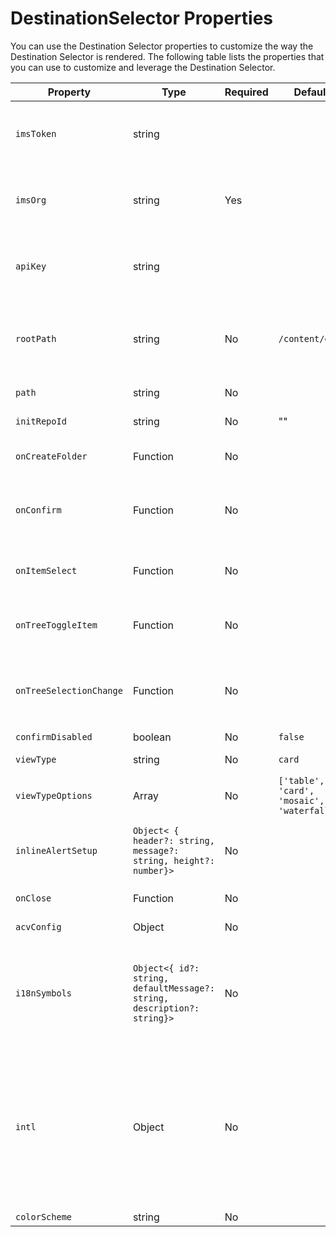 # DestinationSelector Properties

You can use the Destination Selector properties to customize the way the Destination Selector is rendered. The following table lists the properties that you can use to customize and leverage the Destination Selector.

| Property                | Type                                                                    | Required | Default                                    | Description                                                                                                                                                                                                                                                                                                                                                                                                                                                                                                                                                                                                                                        |
|-------------------------|-------------------------------------------------------------------------|----------|--------------------------------------------|----------------------------------------------------------------------------------------------------------------------------------------------------------------------------------------------------------------------------------------------------------------------------------------------------------------------------------------------------------------------------------------------------------------------------------------------------------------------------------------------------------------------------------------------------------------------------------------------------------------------------------------------------|
| `imsToken`              | string                                                                  |          |                                            | Adobe Identity Management System (IMS) bearer token used for authentication. `imsToken` is not required if you're using `renderDestinationSelectorWithAuthFlow`. However, it is required if you're using `renderDestinationSelector` method.                                                                                                                                                                                                                                                                                                                                                                                                       |
| `imsOrg`                | string                                                                  | Yes      |                                            | Adobe Identity Management System (IMS) ID that is assigned while provisioning Adobe Experience Manager Assets as a Cloud Service (AEM CS) for your organization. The `imsOrg` key is needed to authenticate whether the organization you're accessing is under Adobe IMS or not.                                                                                                                                                                                                                                                                                                                                                                   |
| `apiKey`                | string                                                                  |          |                                            | API key used for accessing the AEM CS Discovery service. `apiKey` is not required if you're using `renderDestinationSelectorWithAuthFlow`. However, it is required if you're using `renderDestinationSelector` method.                                                                                                                                                                                                                                                                                                                                                                                                                             |
| `rootPath`              | string                                                                  | No       | `/content/dam/`                            | Folder path from which Asset Selector will display your assets. `rootPath` can also be used in the form of encapsulation. For example given the following path, `/content/dam/marketing/subfolder/`, Asset Selector will not allow you to traverse through any parent folder, but will only display the children folders.                                                                                                                                                                                                                                                                                                                          |
| `path`                  | string                                                                  | No       |                                            | Path that is used to navigate to a specific directory of assets when the Asset Selector is rendered.                                                                                                                                                                                                                                                                                                                                                                                                                                                                                                                                               |
| `initRepoId`            | string                                                                  | No       | ""                                         | Repository from where the DestinationSelector loads the content                                                                                                                                                                                                                                                                                                                                                                                                                                                                                                                                                                                    |
| `onCreateFolder`        | Function                                                                | No       |                                            | Custom optional method invoked when the user submits a new folder name for creation. Supply `null` to disable the feature.                                                                                                                                                                                                                                                                                                                                                                                                                                                                                                                         |
| `onConfirm`             | Function                                                                | No       |                                            | Invoked when the primary button in the Dialog is clicked. Example: <pre>onConfirm=(asset: SelectedDestinationType)=> {...}</pre> See [Selected Destination Type](./SelectedDestinationType.md) for details.                                                                                                                                                                                                                                                                                                                                                                                                                                        |
| `onItemSelect`          | Function                                                                | No       |                                            | Invoked when an asset has been clicked. Example: <pre>onItemSelect=(asset: SelectedDestinationType)=> {...}</pre> See [Selected Destination Type](./SelectedDestinationType.md) for details.                                                                                                                                                                                                                                                                                                                                                                                                                                                       |
| `onTreeToggleItem`      | Function                                                                | No       |                                            | Invoked when an asset in Tree View is toggled. Example: <pre>onTreeToggleItem=(asset: SelectedDestinationType)=> {...}</pre> See [Selected Destination Type](./SelectedDestinationType.md) for details.                                                                                                                                                                                                                                                                                                                                                                                                                                            |
| `onTreeSelectionChange` | Function                                                                | No       |                                            | Invoked when an asset in Tree View is selected and deselected. Example: <pre>onTreeSelectionChange=(asset: SelectedDestinationType)=> {...}</pre> See [Selected Destination Type](./SelectedDestinationType.md) for details.                                                                                                                                                                                                                                                                                                                                                                                                                       |
| `confirmDisabled`       | boolean                                                                 | No       | `false`                                    | Disables Dialog's primary `Confirm` button                                                                                                                                                                                                                                                                                                                                                                                                                                                                                                                                                                                                         |
| `viewType`              | string                                                                  | No       | `card`                                     | Enables the functionality to control view type renderer (e.g. 'card', 'table', 'waterfall', 'mosaic', or 'tree')                                                                                                                                                                                                                                                                                                                                                                                                                                                                                                                                   |
| `viewTypeOptions`       | Array<string>                                                           | No       | `['table', 'card', 'mosaic', 'waterfall']` | List of supported viewTypes options                                                                                                                                                                                                                                                                                                                                                                                                                                                                                                                                                                                                                |
| `inlineAlertSetup`      | `Object< { header?: string, message?: string, height?: number}>`        | No       |                                            | An Object that provides the setup for an inline alert. By providing these props, we create a custom React Spectrum Alert. The default height of 60px can be adjusted for addition or removal of elements in the component being used.                                                                                                                                                                                                                                                                                                                                                                                                              |
| `onClose`               | Function                                                                | No       |                                            | Optional method fired when the Dialog "Cancel" or "Confirm" action is performed                                                                                                                                                                                                                                                                                                                                                                                                                                                                                                                                                                    |
| `acvConfig`             | Object                                                                  | No       |                                            | Asset Collection View property that contains object containing custom configuration to override defaults                                                                                                                                                                                                                                                                                                                                                                                                                                                                                                                                           |
| `i18nSymbols`           | `Object<{ id?: string, defaultMessage?: string, description?: string}>` | No       |                                            | If the OOTB translations are insufficient for your application's needs, we expose an interface through which you can pass your own custom localized values through the `i18nSymbols` prop.  Passing a value through this interface will override the default translations provided and instead use your own.  In order to perform the override, you must pass a valid [Message Descriptor](https://formatjs.io/docs/react-intl/api/#message-descriptor) object to the key of `i18nSymbols` that you want to override.                                                                                                                              |
| `intl`                  | Object                                                                  | No       |                                            | Asset Selector provides default, OOTB translations. You can select the translation language by providing a valid locale string through the `intl.locale` prop. For example: `intl={{ locale: "es-es" }}` </br></br> The locale strings supported follow the [ISO 639 - Codes](https://www.iso.org/iso-639-language-codes.html) for the representation of names of languages standards. </br></br> List of supported locales: English - 'en-us' (default) Spanish - 'es-es' German - 'de-de' French - 'fr-fr' Italian - 'it-it' Japanese - 'ja-jp' Korean - 'ko-kr' Portuguese - 'pt-br' Chinese (Traditional) - 'zh-cn' Chinese (Taiwan) - 'zh-tw' |
| `colorScheme`           | string                                                                  | No       |                                            | Configure theme (`light` or `dark`) for the Asset Selector.                                                                                                                                                                                                                                                                                                                                                                                                                                                                                                                                                                                        |
